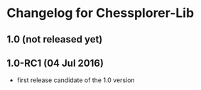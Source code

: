 Changelog for Chessplorer-Lib
=============================


1.0 (not released yet)
----------------------


1.0-RC1 (04 Jul 2016)
---------------------

-   first release candidate of the 1.0 version
